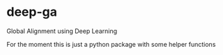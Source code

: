 # deep-ga
Global Alignment using Deep Learning

For the moment this is just a python package with some helper functions
